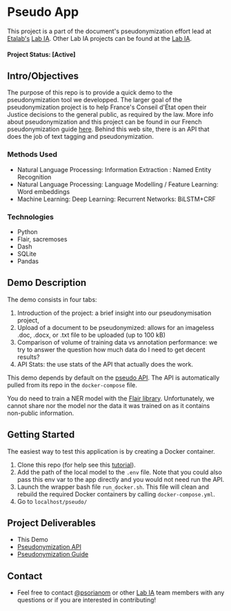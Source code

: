 
# Pseudo App
This project is a part of the document's pseudonymization effort lead at [Etalab's](https://www.etalab.gouv.fr/) [Lab IA](https://github.com/etalab-ia/).  Other Lab IA projects can be found at the [Lab IA](https://github.com/etalab-ia).

#### Project Status: [Active]

## Intro/Objectives
The purpose of this repo is to provide a quick demo to the pseudonymization tool we developped. The larger goal of the pseudonymization project is to help France's Conseil d'État open their Justice decisions to the general public, as required by the law. More info about pseudonymization and this project can be found in our French pseudonymization guide [here](https://guides.etalab.gouv.fr/pseudonymisation/). Behind this web site, there is an API that does the job of text tagging and pseudonymization.


### Methods Used
* Natural Language Processing: Information Extraction : Named Entity Recognition
* Natural Language Processing: Language Modelling / Feature Learning: Word embeddings
* Machine Learning: Deep Learning: Recurrent Networks: BiLSTM+CRF

### Technologies
* Python
* Flair, sacremoses
* Dash
* SQLite
* Pandas

## Demo Description

The demo consists in four tabs: 

1. Introduction of the project:  a brief insight into our pseudonymisation project,
2. Upload of a document to be pseudonymized: allows for an imageless .doc, .docx, or .txt file to be uploaded (up to 100 kB)  
3. Comparison of volume of training data vs annotation performance:  we try to answer the question how much data do I need to get decent results?
4. API Stats: the use stats of the API that actually does the work.

This demo depends by default on the [pseudo API](https://github.com/psorianom/pseudo_api). The API is automatically pulled from its repo in the `docker-compose` file.

You do need to train a NER model with the [Flair library](https://github.com/flairNLP/flair). Unfortunately, we cannot share nor the model nor the data it was trained on as it contains non-public information.

## Getting Started
The easiest way to test this application is by creating a Docker container.
1. Clone this repo (for help see this [tutorial](https://help.github.com/articles/cloning-a-repository/)).
2. Add the path of the local model to the `.env` file. Note that you could also pass this env var to the app directly and you would not need run the API.
3. Launch the wrapper bash file `run_docker.sh`. This file will clean and rebuild the required Docker containers by calling `docker-compose.yml`.
4. Go to `localhost/pseudo/`


## Project Deliverables
* This Demo 
* [Pseudonymization API](https://github.com/psorianom/pseudo_api)
* [Pseudonymization Guide](https://guides.etalab.gouv.fr/pseudonymisation/)


## Contact
* Feel free to contact [@psorianom](https://github.com/psorianom/) or other [Lab IA](https://github.com/etalab-ia/) team members with any questions or if you are interested in contributing!
